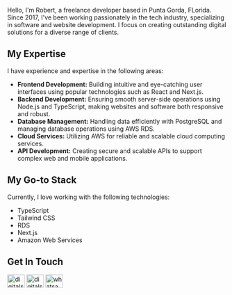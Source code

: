 Hello, I'm Robert, a freelance developer based in Punta Gorda, FLorida. Since 2017, I've been working passionately in the tech industry, specializing in software and website development. I focus on creating outstanding digital solutions for a diverse range of clients.

## My Expertise

I have experience and expertise in the following areas:

- **Frontend Development:** Building intuitive and eye-catching user interfaces using popular technologies such as React and Next.js.
- **Backend Development:** Ensuring smooth server-side operations using Node.js and TypeScript, making websites and software both responsive and robust.
- **Database Management:** Handling data efficiently with PostgreSQL and managing database operations using AWS RDS.
- **Cloud Services:** Utilizing AWS for reliable and scalable cloud computing services.
- **API Development:** Creating secure and scalable APIs to support complex web and mobile applications.

## My Go-to Stack

Currently, I love working with the following technologies:

- TypeScript
- Tailwind CSS
- RDS
- Next.js
- Amazon Web Services

## Get In Touch

<p align="left">
<a href="#" target="blank"><img align="center" src="https://raw.githubusercontent.com/rahuldkjain/github-profile-readme-generator/master/src/images/icons/Social/twitter.svg" alt="digitalstackri" height="30" width="40" /></a>
<a href="#" target="blank"><img align="center" src="https://raw.githubusercontent.com/rahuldkjain/github-profile-readme-generator/master/src/images/icons/Social/facebook.svg" alt="digitalstacktech" height="30" width="40" /></a>
<a href="#" target="blank"><img align="center" src="https://res.cloudinary.com/digital-stack-marketing/image/upload/v1684447003/Whatsapp-logo_bjtxcz.png" alt="whatsapp" height="30" width="40" /></a>
</p>

